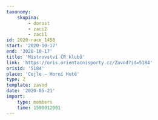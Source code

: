 ```yaml
---
taxonomy:
    skupina:
        - dorost
        - zaci2
        - zaci1
id: 2020-race_1458
start: '2020-10-17'
end: '2020-10-17'
title: 'Mistrovství ČR klubů'
link: 'https://oris.orientacnisporty.cz/Zavod?id=5184'
orisid: '5184'
place: 'Cejle – Horní Hutě'
type: Z
template: zavod
date: '2020-05-21'
import:
    type: members
    time: 1590012001
---
```

